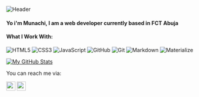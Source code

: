 ![Header](https://capsule-render.vercel.app/api?type=waving&height=150&color=gradient&text=SAG£&textBg=false&fontColor=fff&fontSize=50&section=header)

#### Yo i'm Munachi, I am a web developer currently based in FCT Abuja



#### What I Work With:
![HTML5](https://img.shields.io/badge/-HTML5-E34F26?style=flat-square&logo=html5&logoColor=white)
![CSS3](https://img.shields.io/badge/-CSS3-1572B6?style=flat-square&logo=css5&logoColor=white)
![JavaScript](https://img.shields.io/badge/-JavaScript-F0DB4F?style=flat-square&logo=javascript&logoColor=white)
![GitHub](https://img.shields.io/badge/-GitHub-181717?style=flat-square&logo=github&logoColor=white)
![Git](https://img.shields.io/badge/-Git-F05032?style=flat-square&logo=git&logoColor=white)
![Markdown](https://img.shields.io/badge/-Markdown-181717?style=flat-square&logo=markdown&logoColor=white)
![Materialize](https://img.shields.io/badge/-MaterializeCSS-ee6e73?style=flat-square&logo=matomo&logoColor=white)

[![My GitHub Stats](https://github-readme-stats.vercel.app/api?username=munachi-v&show=prs_merged,prs_merged_percentage&show_icons=true&theme=transparent&hide_title=true&rank_icon=github&card_width=400)](https://github.com/anuraghazra/github-readme-stats) 

You can reach me via:

[<img height="24" width="24" src="https://cdn.simpleicons.org/gmail" />](mailto:tehillahsimeon@gmail.com) 
[<img height="24" width="24" src="https://cdn.simpleicons.org/snapchat" />](https://www.instagram.com/huncho_1000000) 


<!--
**Munachi-V/Munachi-V** is a ✨ _special_ ✨ repository because its `README.md` (this file) appears on your GitHub profile.

Here are some ideas to get you started:

- 🔭 I’m currently working on ...
- 🌱 I’m currently learning ...
- 👯 I’m looking to collaborate on ...
- 🤔 I’m looking for help with ...
- 💬 Ask me about ...
- 📫 How to reach me: ...
- 😄 Pronouns: ...
- ⚡ Fun fact: ...
-->
